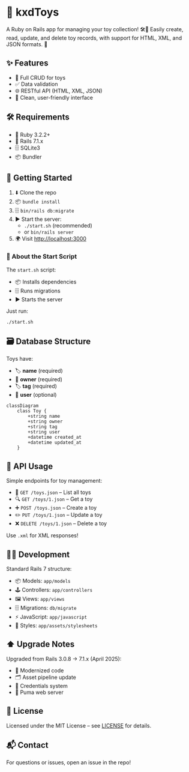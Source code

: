 
# 🧸 kxdToys

A Ruby on Rails app for managing your toy collection! 🛠️🧸 Easily create, read, update, and delete toy records, with support for HTML, XML, and JSON formats. 🚀

## ✨ Features

- 📝 Full CRUD for toys
- ✅ Data validation
- 🌐 RESTful API (HTML, XML, JSON)
- 🎨 Clean, user-friendly interface

## 🛠️ Requirements

- 💎 Ruby 3.2.2+
- 🚂 Rails 7.1.x
- 🗄️ SQLite3
- 📦 Bundler

## 🚦 Getting Started

1. ⬇️ Clone the repo
2. 📦 `bundle install`
3. 🗄️ `bin/rails db:migrate`
4. ▶️ Start the server:
    - `./start.sh` (recommended)
    - or `bin/rails server`
5. 🌍 Visit [http://localhost:3000](http://localhost:3000)

### 🏁 About the Start Script

The `start.sh` script:
- 📦 Installs dependencies
- 🗄️ Runs migrations
- ▶️ Starts the server

Just run:
```bash
./start.sh
```


## 🗃️ Database Structure

Toys have:
- 🏷️ **name** (required)
- 👤 **owner** (required)
- 🏷️ **tag** (required)
- 👥 **user** (optional)

```mermaid
classDiagram
    class Toy {
        +string name
        +string owner
        +string tag
        +string user
        +datetime created_at
        +datetime updated_at
    }
```

## 🔌 API Usage

Simple endpoints for toy management:

- 📄 `GET /toys.json` – List all toys
- 🔍 `GET /toys/1.json` – Get a toy
- ➕ `POST /toys.json` – Create a toy
- ✏️ `PUT /toys/1.json` – Update a toy
- ❌ `DELETE /toys/1.json` – Delete a toy

Use `.xml` for XML responses!

## 🧑‍💻 Development

Standard Rails 7 structure:
- 📦 Models: `app/models`
- 🕹️ Controllers: `app/controllers`
- 🖼️ Views: `app/views`
- 🗄️ Migrations: `db/migrate`
- ⚡ JavaScript: `app/javascript`
- 🎨 Styles: `app/assets/stylesheets`

## ⬆️ Upgrade Notes

Upgraded from Rails 3.0.8 → 7.1.x (April 2025):
- 🧹 Modernized code
- 🗂️ Asset pipeline update
- 🔐 Credentials system
- 🐾 Puma web server

## 📄 License

Licensed under the MIT License – see [LICENSE](LICENSE) for details.

## 📬 Contact

For questions or issues, open an issue in the repo!
